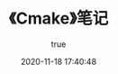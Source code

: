 ---
author: 
  name: elliswatson
  link: https://github.com/elliswatson/vdoingBlog
pageComponent:
  name: Catalogue
  data:
    key: 《Cmake》笔记
    imgUrl: https://www.gnu.org/graphics/heckert_gnu.transp.small.png??s=200&v=4
    description: 以官方文档为准。
title: 《Cmake》笔记
date: 2020-11-18 17:40:48
permalink: /note/cmake/
article: false
comment: false
editLink: false
---
